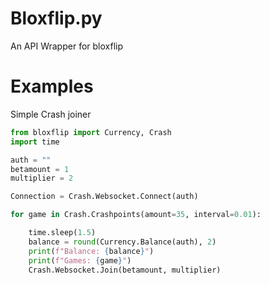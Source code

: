 # Bloxflip.py
An API Wrapper for bloxflip

# Examples

Simple Crash joiner
```py
from bloxflip import Currency, Crash
import time

auth = ""
betamount = 1
multiplier = 2

Connection = Crash.Websocket.Connect(auth)

for game in Crash.Crashpoints(amount=35, interval=0.01):

	time.sleep(1.5)
	balance = round(Currency.Balance(auth), 2)
	print(f"Balance: {balance}")
	print(f"Games: {game}")
	Crash.Websocket.Join(betamount, multiplier)
```
